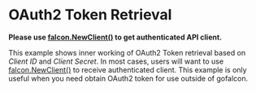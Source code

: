# OAuth2 Token Retrieval

**Please use [falcon.NewClient()](https://pkg.go.dev/github.com/crowdstrike/gofalcon@main/falcon#NewClient) to get authenticated API client.**

This example shows inner working of OAuth2 Token retrieval based on *Client ID* and *Client Secret*. In most cases, users will want to use [falcon.NewClient()](https://pkg.go.dev/github.com/crowdstrike/gofalcon@main/falcon#NewClient) to receive authenticated client. This example is only useful when you need obtain OAuth2 token for use outside of gofalcon.
